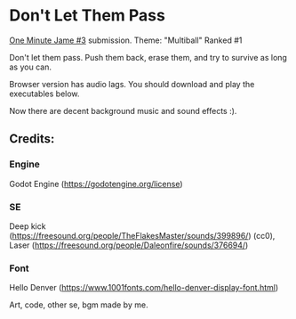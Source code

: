 # Don't Let Them Pass

[One Minute Jame #3](https://itch.io/jam/one-minute-game-jam-3) submission. Theme: "Multiball"
Ranked #1

Don't let them pass. Push them back, erase them, and try to survive as long as you can.

Browser version has audio lags. You should download and play the executables below.

Now there are decent background music and sound effects :).



## Credits:

### Engine
Godot Engine (https://godotengine.org/license)

### SE 
Deep kick (https://freesound.org/people/TheFlakesMaster/sounds/399896/) (cc0), Laser (https://freesound.org/people/Daleonfire/sounds/376694/)

### Font 
Hello Denver (https://www.1001fonts.com/hello-denver-display-font.html)

Art, code, other se, bgm made by me.
